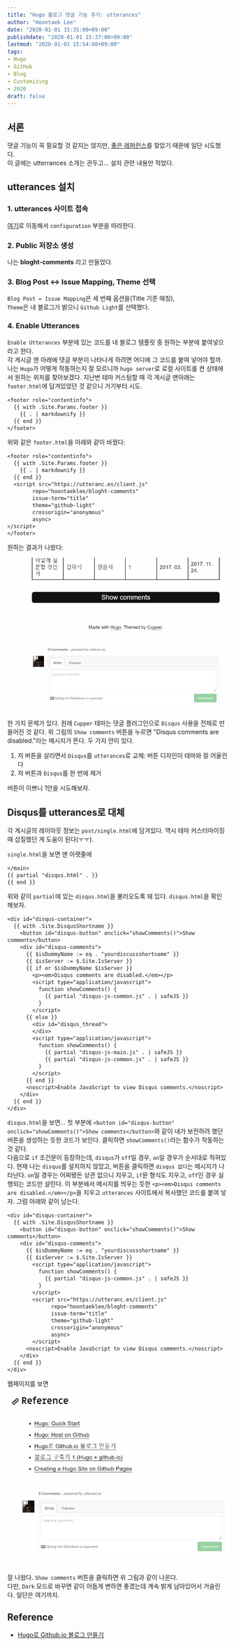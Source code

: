 ```yaml
---
title: "Hugo 블로그 댓글 기능 추가: utterances"
author: "Hoontaek Lee"
date: "2020-01-01 15:35:00+09:00"
publishdate: "2020-01-01 15:37:00+09:00"
lastmod: "2020-01-01 15:54:00+09:00"
tags:
- Hugo
- GitHub
- Blog
- Customizing
- 2020
draft: false
---
```


## 서론

댓글 기능이 꼭 필요할 것 같지는 않지만, [좋은 레퍼런스](#reference)를 찾았기 때문에 일단 시도했다.  
이 글에는 utterrances 소개는 관두고... 설치 관련 내용만 적었다.

## utterances 설치

### 1. utterances 사이트 접속

[여기](https://utteranc.es/)로 이동해서 `configuration` 부분을 따라한다.

### 2. Public 저장소 생성
나는 **bloght-comments** 라고 만들었다.

### 3. Blog Post ↔️ Issue Mapping, Theme 선택

`Blog Post ↔️ Issue Mapping`은 세 번째 옵션을(Title 기준 매칭),  
`Theme`은 내 블로그가 밝으니 `Github Light`를 선택했다.

### 4. Enable Utterances

`Enable Utterances` 부분에 있는 코드를 내 블로그 템플릿 중 원하는 부분에 붙여넣으라고 한다.  
각 게시글 맨 아래에 댓글 부분이 나타나게 하려면 어디에 그 코드를 붙여 넣어야 할까. 나는 `Hugo`가 어떻게 작동하는지 잘 모르니까 `hugo server`로 로컬 사이트를 켠 상태에서 원하는 위치를 찾아보겠다. 지난번 테마 커스텀할 때 각 게시글 맨아래는 `footer.html`에 담겨있었던 것 같으니 거기부터 시도.

```
<footer role="contentinfo">
  {{ with .Site.Params.footer }}
    {{ . | markdownify }}
  {{ end }}
</footer>
```

위와 같은 `footer.html`을 아래와 같이 바꿨다:

```
<footer role="contentinfo">
  {{ with .Site.Params.footer }}
    {{ . | markdownify }}
  {{ end }}
  <script src="https://utteranc.es/client.js"
        repo="hoontaeklee/bloght-comments"
        issue-term="title"
        theme="github-light"
        crossorigin="anonymous"
        async>
</script>
</footer>
```

원하는 결과가 나왔다:

![](static/images/20200101_add_utterances/20200101_add_utterances_fig1.jpg)

한 가지 문제가 있다. 원래 `Cupper` 테마는 댓글 플러그인으로 `Disqus` 사용을 전제로 만들어진 것 같다. 위 그림의 `Show comments` 버튼을 누르면 "Disqus comments are disabled."라는 메시지가 뜬다. 두 가지 안이 있다.

1. 저 버튼을 살리면서 `Disqus`를 `utterances`로 교체: 버튼 디자인이 테마와 잘 어울린다
2. 저 버튼과 `Disqus`를 한 번에 제거

버튼이 이쁘니 1안을 시도해보자.

## Disqus를 utterances로 대체

각 게시글의 레이아웃 정보는 `post/single.html`에 담겨있다. 역시 테마 커스터마이징 때 삽질했던 게 도움이 된다(ㅜㅜ).  

`single.html`을 보면 맨 아랫줄에
```
</main>
{{ partial "disqus.html" . }}
{{ end }}
```
위와 같이 `partial`에 있는 `disqus.html`을 불러오도록 돼 있다. `disqus.html`을 확인해보자.

```
<div id="disqus-container">
  {{ with .Site.DisqusShortname }}
    <button id="disqus-button" onclick="showComments()">Show comments</button>
    <div id="disqus-comments">
      {{ $isDummyName := eq . "yourdiscussshortname" }}
      {{ $isServer := $.Site.IsServer }}
      {{ if or $isDummyName $isServer }}
        <p><em>Disqus comments are disabled.</em></p>
        <script type="application/javascript">
          function showComments() {
            {{ partial "disqus-js-common.js" . | safeJS }}
          }
        </script>
      {{ else }}
        <div id="disqus_thread">
        </div>
        <script type="application/javascript">
          function showComments() {
            {{ partial "disqus-js-main.js" . | safeJS }}
            {{ partial "disqus-js-common.js" . | safeJS }}
          }
        </script>
      {{ end }}
      <noscript>Enable JavaScript to view Disqus comments.</noscript>
    </div>
  {{ end }}
</div>
```

`disqus.html`을 보면... 첫 부분에 `<button id="disqus-button" onclick="showComments()">Show comments</button>`와 같이 내가 보전하려 했던 버튼을 생성하는 듯한 코드가 보인다. 클릭하면 `showComments()`라는 함수가 작동하는 것 같다.  
다음으로 `if` 조건문이 등장하는데, `disqus`가 `off`일 경우, `on`일 경우가 순서대로 적혀있다. 현재 나는 `disqus`를 설치하지 않았고, 버튼을 클릭하면 `disqus 없다`는 메시지가 나타난다. `on`일 경우는 어찌됐든 상관 없으니 지우고, `if`문 형식도 지우고, `off`인 경우 실행되는 코드만 살린다. 이 부분에서 메시지를 띄우는 듯한 `<p><em>Disqus comments are disabled.</em></p>`을 지우고 `utterances` 사이트에서 복사했던 코드를 붙여 넣자. 그럼 아래와 같이 남는다.

```
<div id="disqus-container">
  {{ with .Site.DisqusShortname }}
    <button id="disqus-button" onclick="showComments()">Show comments</button>
    <div id="disqus-comments">
      {{ $isDummyName := eq . "yourdiscussshortname" }}
      {{ $isServer := $.Site.IsServer }}
        <script type="application/javascript">
          function showComments() {
            {{ partial "disqus-js-common.js" . | safeJS }}
          }
        </script>
        <script src="https://utteranc.es/client.js"
              repo="hoontaeklee/bloght-comments"
              issue-term="title"
              theme="github-light"
              crossorigin="anonymous"
              async>
        </script>
      <noscript>Enable JavaScript to view Disqus comments.</noscript>
    </div>
  {{ end }}
</div>
```

웹페이지를 보면

![](20200101_add_utterances/20200101_add_utterances_fig2.jpg)
잘 나왔다. `Show comments` 버튼을 클릭하면 위 그림과 같이 나온다.  
다만, `Dark` 모드로 바꾸면 같이 어둡게 변하면 좋겠는데 계속 밝게 남아있어서 거슬린다. 일단은 여기까지.

## Reference

- [Hugo로 Github.io 블로그 만들기](https://github.com/Integerous/Integerous.github.io)
